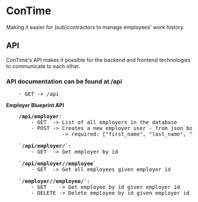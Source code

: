 # ConTime
Making it easier for (sub)contractors to manage employees' work history.

## API
ConTime's API makes it possible for the backend and frontend technologies to communicate to each other.

### API documentation can be found at /api
<pre>
    - GET -> /api
</pre>

<b>Employer Blueprint API</b>
<pre>
    <b>/api/employer</b>:
        - GET  -> List of all employers in the database
        - POST -> Creates a new employer user - from json body
                  -> required: ["first_name", "last_name", "email"]

    <b>`/api/employer/<id>`</b>:
        - GET  -> Get employer by id

    <b>`/api/employer/<id>/employee`</b>
        - GET  -> Get all employees given employer id

    <b>`/employer/<id>/employee/<employee_id>`</b>:
        - GET    -> Get employee by id giver employer id
        - DELETE -> Delete employee by id given employer id
</pre>
